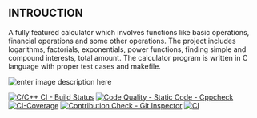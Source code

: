 ## INTROUCTION
   
   A fully featured calculator which involves functions like basic operations, financial operations and some other operations. The project includes  logarithms, factorials, exponentials, power functions, finding simple and compound interests, total amount. The calculator program is written in C language with proper test cases and makefile.
   
   ![enter image description here](https://images.ctfassets.net/mrop88jh71hl/7mZy0ZY7pNCJlDvdGY2bNb/4ca79adecc79a9f259bb4b79d1d1c71a/AdobeStock_297460390-min.jpeg?w=500&h=500&q=100)

[![C/C++ CI - Build Status](https://github.com/28-shravya/stepin_project/actions/workflows/c_cpp.yml/badge.svg)](https://github.com/28-shravya/stepin_project/actions/workflows/c_cpp.yml)
[![Code Quality - Static Code - Cppcheck](https://github.com/28-shravya/stepin_project/actions/workflows/cppcheck.yml/badge.svg)](https://github.com/28-shravya/stepin_project/actions/workflows/cppcheck.yml)
[![CI-Coverage](https://github.com/28-shravya/stepin_project/actions/workflows/gcov.yml/badge.svg)](https://github.com/28-shravya/stepin_project/actions/workflows/gcov.yml)
[![Contribution Check - Git Inspector](https://github.com/28-shravya/stepin_project/actions/workflows/gitinspector.yml/badge.svg)](https://github.com/28-shravya/stepin_project/actions/workflows/gitinspector.yml)
[![CI](https://github.com/28-shravya/stepin_project/actions/workflows/main.yml/badge.svg)](https://github.com/28-shravya/stepin_project/actions/workflows/main.yml)
